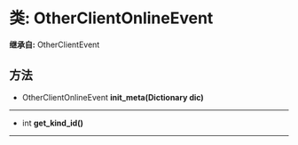 # 类: OtherClientOnlineEvent  
  
**继承自:** OtherClientEvent  
  
## 方法 
  
- OtherClientOnlineEvent **init_meta(Dictionary dic)**  
  
---  
  
- int **get_kind_id()**  
  
---  
  

